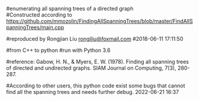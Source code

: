 #enumerating all spanning trees of a directed graph  
#Constructed according to https://github.com/mmozolin/FindingAllSpanningTrees/blob/master/FindAllSpanningTrees/main.cpp 

#reproduced by Rongjian Liu <rongjliu@foxmail.com>
#2018-06-11 17:11:50 
 
#from C++ to python
#run with Python 3.6

#reference: Gabow, H. N., & Myers, E. W. (1978). Finding all spanning trees of directed and undirected graphs. SIAM Journal on Computing, 7(3), 280-287.

#According to other users, this python code exist some bugs that cannot find all the spanning trees and needs further debug. 2022-06-21 16:37
